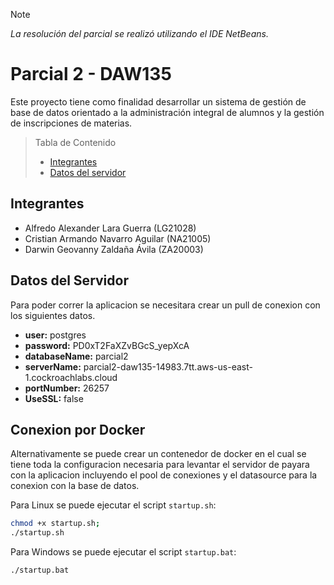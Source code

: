> [!NOTE]
> _La resolución del parcial se realizó utilizando el IDE NetBeans._

# Parcial 2 - DAW135

Este proyecto tiene como finalidad desarrollar un sistema de gestión de base de datos orientado a la administración integral de alumnos y la gestión de inscripciones de materias.

> Tabla de Contenido
> - [Integrantes](#integrantes)
> - [Datos del servidor](#datos-del-servidor)

## Integrantes

- Alfredo Alexander Lara Guerra (LG21028)
- Cristian Armando Navarro Aguilar (NA21005)
- Darwin Geovanny Zaldaña Ávila (ZA20003)

## Datos del Servidor

Para poder correr la aplicacion se necesitara crear un pull de conexion con los siguientes datos.

- **user:** postgres
- **password:** PD0xT2FaXZvBGcS_yepXcA
- **databaseName:** parcial2
- **serverName:** parcial2-daw135-14983.7tt.aws-us-east-1.cockroachlabs.cloud
- **portNumber:** 26257
- **UseSSL:** false

## Conexion por Docker
Alternativamente se puede crear un contenedor de docker en el cual se tiene toda la configuracion necesaria para levantar el servidor de payara con la aplicacion incluyendo el pool de conexiones y el datasource para la conexion con la base de datos.

Para Linux se puede ejecutar el script `startup.sh`:
```bash
chmod +x startup.sh; 
./startup.sh
```

Para Windows se puede ejecutar el script `startup.bat`:
```bash
./startup.bat
```


